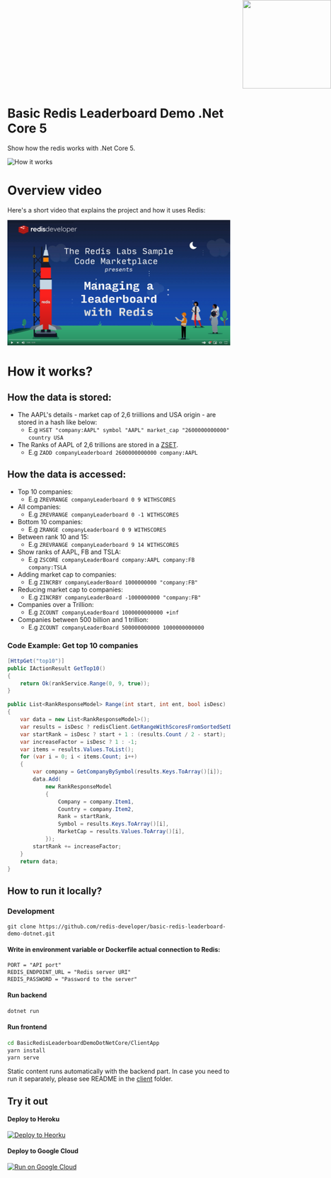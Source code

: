 <div style="position: absolute; top: 0px; right: 0px;">
    <img width="200" height="200" src="https://redislabs.com/wp-content/uploads/2020/12/RedisLabs_Illustration_HomepageHero_v4.svg">
</div>

<div style="height: 150px"></div>

# Basic Redis Leaderboard Demo .Net Core 5

Show how the redis works with .Net Core 5.

![How it works](docs/screenshot001.png)

# Overview video

Here's a short video that explains the project and how it uses Redis:

[![Watch the video on YouTube](docs/YTThumbnail.png)](https://www.youtube.com/watch?v=zzinHxdZ34I)

# How it works?

## How the data is stored:

- The AAPL's details - market cap of 2,6 triillions and USA origin - are stored in a hash like below:
  - E.g `HSET "company:AAPL" symbol "AAPL" market_cap "2600000000000" country USA`
- The Ranks of AAPL of 2,6 trillions are stored in a <a href="https://redislabs.com/ebook/part-1-getting-started/chapter-1-getting-to-know-redis/1-2-what-redis-data-structures-look-like/1-2-5-sorted-sets-in-redis/">ZSET</a>.
  - E.g `ZADD companyLeaderboard 2600000000000 company:AAPL`

## How the data is accessed:

- Top 10 companies:
  - E.g `ZREVRANGE companyLeaderboard 0 9 WITHSCORES`
- All companies:
  - E.g `ZREVRANGE companyLeaderboard 0 -1 WITHSCORES`
- Bottom 10 companies:
  - E.g `ZRANGE companyLeaderboard 0 9 WITHSCORES`
- Between rank 10 and 15:
  - E.g `ZREVRANGE companyLeaderboard 9 14 WITHSCORES`
- Show ranks of AAPL, FB and TSLA:
  - E.g `ZSCORE companyLeaderBoard company:AAPL company:FB company:TSLA`
- Adding market cap to companies:
  - E.g `ZINCRBY companyLeaderBoard 1000000000 "company:FB"`
- Reducing market cap to companies:
  - E.g `ZINCRBY companyLeaderBoard -1000000000 "company:FB"`
- Companies over a Trillion:
  - E.g `ZCOUNT companyLeaderBoard 1000000000000 +inf`
- Companies between 500 billion and 1 trillion:
  - E.g `ZCOUNT companyLeaderBoard 500000000000 1000000000000`

### Code Example: Get top 10 companies

```C#
[HttpGet("top10")]
public IActionResult GetTop10()
{
    return Ok(rankService.Range(0, 9, true));
}
```

```C#
public List<RankResponseModel> Range(int start, int ent, bool isDesc)
{
    var data = new List<RankResponseModel>();
    var results = isDesc ? redisClient.GetRangeWithScoresFromSortedSetDesc("REDIS_LEADERBOARD", start, ent) : redisClient.GetRangeWithScoresFromSortedSet("REDIS_LEADERBOARD", start, ent);
    var startRank = isDesc ? start + 1 : (results.Count / 2 - start);
    var increaseFactor = isDesc ? 1 : -1;
    var items = results.Values.ToList();
    for (var i = 0; i < items.Count; i++)
    {
        var company = GetCompanyBySymbol(results.Keys.ToArray()[i]);
        data.Add(
            new RankResponseModel
            {
                Company = company.Item1,
                Country = company.Item2,
                Rank = startRank,
                Symbol = results.Keys.ToArray()[i],
                MarketCap = results.Values.ToArray()[i],
            });
        startRank += increaseFactor;
    }
    return data;
}
```

## How to run it locally?

### Development

```
git clone https://github.com/redis-developer/basic-redis-leaderboard-demo-dotnet.git
```

#### Write in environment variable or Dockerfile actual connection to Redis:

```
PORT = "API port"
REDIS_ENDPOINT_URL = "Redis server URI"
REDIS_PASSWORD = "Password to the server"
```

#### Run backend

```sh
dotnet run
```

#### Run frontend

```sh
cd BasicRedisLeaderboardDemoDotNetCore/ClientApp
yarn install
yarn serve
```

Static сontent runs automatically with the backend part. In case you need to run it separately, please see README in the [client](client) folder.

## Try it out

#### Deploy to Heroku

<p>
    <a href="https://heroku.com/deploy" target="_blank">
        <img src="https://www.herokucdn.com/deploy/button.svg" alt="Deploy to Heorku" />
    </a>
</p>

#### Deploy to Google Cloud

<p>
    <a href="https://deploy.cloud.run" target="_blank">
        <img src="https://deploy.cloud.run/button.svg" alt="Run on Google Cloud" width="150px"/>
    </a>
</p>
